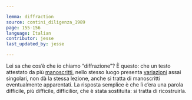 ```yaml
---

lemma: diffraction
source: contini_diligenza_1989
page: 155-156
language: Italian
contributor: jesse
last_updated_by: jesse

---
```


Lei sa che cos’è che io chiamo “diffrazione”? È questo: che un testo attestato da più [manoscritti](manuscript.html), nello stesso luogo presenta [variazioni](variant.html) assai singolari, non dà la stessa lezione, anche si tratta di manoscritti eventualmente apparentati. La risposta semplice è che lì c’era una parola difficile, più difficile, difficilior, che è stata sostituita: si tratta di ricostruirla.

